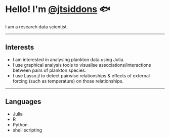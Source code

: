 # Hello! I'm [@jtsiddons](https://www.github.com/jtsiddons) :fish:

I am a research data scientist. 

---

## Interests

- I am interested in analysing plankton data using Julia.
- I use graphical analysis tools to visualise associations/interactions between pairs of plankton species.
- I use Lasso.jl to detect pairwise relationships & effects of external forcing (such as temperature) on those relationships.

---

## Languages

- Julia
- R
- Python
- shell scripting

